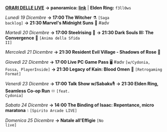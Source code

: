 <b><u>ORARI DELLE LIVE</u></b>
<b>→ panoramica: <a href="https://trello.com/b/iKwdSGf3/sabaku">link</a></b> | <b>Elden Ring:</b> <code>f3ll0ws</code>


<i>Lunedì 19 Dicembre</i>
<b>→ 17:00 The Witcher</b> ⚗️ <code>[Saga backlog]</code>
<b>→ 21:30 Marvel's Midnight Suns</b> 🦸 #adv

<i>Martedì 20 Dicembre</i>
<b>→ 17:00 Steelrising</b> 🥖
<b>→ 21:30 Dark Souls III: The Convergence</b> 🔮
     <code>[Anima della Sfida II]</code>

<i>Mercoledì 21 Dicembre</i>
<b>→ 21:30 Resident Evil Village - Shadows of Rose</b> 🧿

<i>Giovedì 22 Dicembre</i>
<b>→ 17:00 Live PC Game Pass</b>  🖥 #adv
     <code>[w/Cydonia, Fossa, PlayerInside]</code>
<b>→ 21:30 Legacy of Kain: Blood Omen</b> 🧛
     <code>[Retrogaming Format]</code>

<i>Venerdì 23 Dicembre</i>
<b>→ 17:00 Talk Show w/Sabaku</b>🎙
<b>→ 21:30 Elden Ring, Seamless Co-op Run</b> ♾️
     <code>[feat. Cydonia]</code>

<i>Sabato 24 Dicembre</i>
<b>→ 14:00 The Binding of Isaac: Repentance, micro maratona</b>  💧
     <code>[Spirito Arcade LIVE]</code>

<i>Domenica 25 Dicembre</i>
<b>→ Natale all'Effigie</b> <code>[No live]</code>
